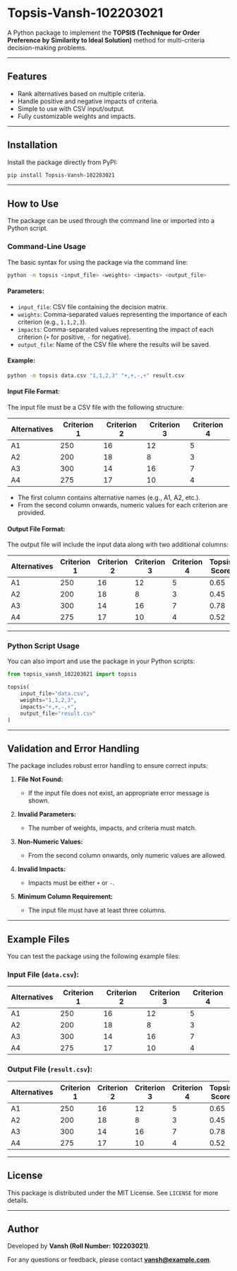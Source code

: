 # Topsis-Vansh-102203021

A Python package to implement the **TOPSIS (Technique for Order Preference by Similarity to Ideal Solution)** method for multi-criteria decision-making problems.

---

## Features

- Rank alternatives based on multiple criteria.
- Handle positive and negative impacts of criteria.
- Simple to use with CSV input/output.
- Fully customizable weights and impacts.

---

## Installation

Install the package directly from PyPI:

```bash
pip install Topsis-Vansh-102203021
```

---

## How to Use

The package can be used through the command line or imported into a Python script.

### **Command-Line Usage**

The basic syntax for using the package via the command line:

```bash
python -m topsis <input_file> <weights> <impacts> <output_file>
```

#### **Parameters:**
- `input_file`: CSV file containing the decision matrix.
- `weights`: Comma-separated values representing the importance of each criterion (e.g., `1,1,2,3`).
- `impacts`: Comma-separated values representing the impact of each criterion (`+` for positive, `-` for negative).
- `output_file`: Name of the CSV file where the results will be saved.

#### **Example:**

```bash
python -m topsis data.csv "1,1,2,3" "+,+,-,+" result.csv
```

#### **Input File Format:**

The input file must be a CSV file with the following structure:

| Alternatives | Criterion 1 | Criterion 2 | Criterion 3 | Criterion 4 |
|--------------|-------------|-------------|-------------|-------------|
| A1           | 250         | 16          | 12          | 5           |
| A2           | 200         | 18          | 8           | 3           |
| A3           | 300         | 14          | 16          | 7           |
| A4           | 275         | 17          | 10          | 4           |

- The first column contains alternative names (e.g., A1, A2, etc.).
- From the second column onwards, numeric values for each criterion are provided.

#### **Output File Format:**

The output file will include the input data along with two additional columns:

| Alternatives | Criterion 1 | Criterion 2 | Criterion 3 | Criterion 4 | Topsis Score | Rank |
|--------------|-------------|-------------|-------------|-------------|--------------|------|
| A1           | 250         | 16          | 12          | 5           | 0.65         | 2    |
| A2           | 200         | 18          | 8           | 3           | 0.45         | 4    |
| A3           | 300         | 14          | 16          | 7           | 0.78         | 1    |
| A4           | 275         | 17          | 10          | 4           | 0.52         | 3    |

---

### **Python Script Usage**

You can also import and use the package in your Python scripts:

```python
from topsis_vansh_102203021 import topsis

topsis(
    input_file="data.csv",
    weights="1,1,2,3",
    impacts="+,+,-,+",
    output_file="result.csv"
)
```

---

## Validation and Error Handling

The package includes robust error handling to ensure correct inputs:

1. **File Not Found:**
   - If the input file does not exist, an appropriate error message is shown.

2. **Invalid Parameters:**
   - The number of weights, impacts, and criteria must match.

3. **Non-Numeric Values:**
   - From the second column onwards, only numeric values are allowed.

4. **Invalid Impacts:**
   - Impacts must be either `+` or `-`.

5. **Minimum Column Requirement:**
   - The input file must have at least three columns.

---

## Example Files

You can test the package using the following example files:

### Input File (`data.csv`):

| Alternatives | Criterion 1 | Criterion 2 | Criterion 3 | Criterion 4 |
|--------------|-------------|-------------|-------------|-------------|
| A1           | 250         | 16          | 12          | 5           |
| A2           | 200         | 18          | 8           | 3           |
| A3           | 300         | 14          | 16          | 7           |
| A4           | 275         | 17          | 10          | 4           |

### Output File (`result.csv`):

| Alternatives | Criterion 1 | Criterion 2 | Criterion 3 | Criterion 4 | Topsis Score | Rank |
|--------------|-------------|-------------|-------------|-------------|--------------|------|
| A1           | 250         | 16          | 12          | 5           | 0.65         | 2    |
| A2           | 200         | 18          | 8           | 3           | 0.45         | 4    |
| A3           | 300         | 14          | 16          | 7           | 0.78         | 1    |
| A4           | 275         | 17          | 10          | 4           | 0.52         | 3    |

---

## License

This package is distributed under the MIT License. See `LICENSE` for more details.

---

## Author

Developed by **Vansh (Roll Number: 102203021)**.

For any questions or feedback, please contact **vansh@example.com**.
